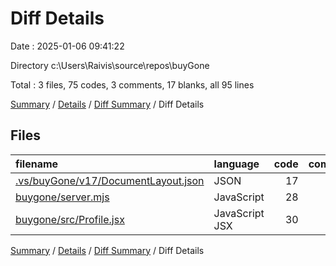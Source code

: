 # Diff Details

Date : 2025-01-06 09:41:22

Directory c:\\Users\\Raivis\\source\\repos\\buyGone

Total : 3 files,  75 codes, 3 comments, 17 blanks, all 95 lines

[Summary](results.md) / [Details](details.md) / [Diff Summary](diff.md) / Diff Details

## Files
| filename | language | code | comment | blank | total |
| :--- | :--- | ---: | ---: | ---: | ---: |
| [.vs/buyGone/v17/DocumentLayout.json](/.vs/buyGone/v17/DocumentLayout.json) | JSON | 17 | 0 | 0 | 17 |
| [buygone/server.mjs](/buygone/server.mjs) | JavaScript | 28 | 4 | 9 | 41 |
| [buygone/src/Profile.jsx](/buygone/src/Profile.jsx) | JavaScript JSX | 30 | -1 | 8 | 37 |

[Summary](results.md) / [Details](details.md) / [Diff Summary](diff.md) / Diff Details
